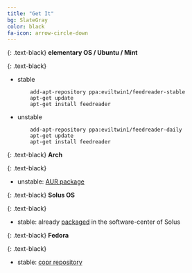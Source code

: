 ```yaml
---
title: "Get It"
bg: SlateGray
color: black
fa-icon: arrow-circle-down
---
```

{: .text-black}
**elementary OS / Ubuntu / Mint**

{: .text-black}
*   stable

            add-apt-repository ppa:eviltwin1/feedreader-stable
            apt-get update
            apt-get install feedreader

*   unstable

            add-apt-repository ppa:eviltwin1/feedreader-daily
            apt-get update
            apt-get install feedreader


{: .text-black}
**Arch**

{: .text-black}
*   unstable: [AUR package](https://aur.archlinux.org/packages/feedreader-bzr/)

{: .text-black}
**Solus OS**

{: .text-black}
*   stable: already [packaged](https://git.solus-project.com/packages/feedreader/) in the software-center of Solus

{: .text-black}
**Fedora**

{: .text-black}
*   stable: [copr repository](https://copr.fedoraproject.org/coprs/jeanluc/FeedReader/)


